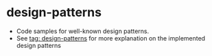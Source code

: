 # design-patterns

- Code samples for well-known design patterns.
- See [tag: design-patterns](http://khanhpdt.github.io/tags/#design-patterns) for more explanation on the implemented design patterns
